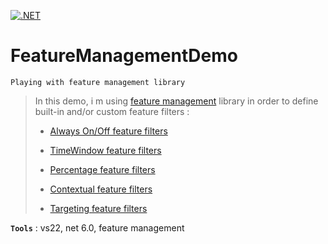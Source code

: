 [![.NET](https://github.com/aimenux/FeatureManagementDemo/actions/workflows/ci.yml/badge.svg)](https://github.com/aimenux/FeatureManagementDemo/actions/workflows/ci.yml)

# FeatureManagementDemo
```
Playing with feature management library
```
> In this demo, i m using [feature management](https://github.com/microsoft/FeatureManagement-Dotnet) library in order to define built-in and/or custom feature filters :
>
> - [Always On/Off feature filters](https://github.com/microsoft/FeatureManagement-Dotnet#onoff-declaration)
>
> - [TimeWindow feature filters](https://github.com/microsoft/FeatureManagement-Dotnet#microsofttimewindow)
>
> - [Percentage feature filters](https://github.com/microsoft/FeatureManagement-Dotnet#microsoftpercentage)
>
> - [Contextual feature filters](https://github.com/microsoft/FeatureManagement-Dotnet#contextual-feature-filters)
>
> - [Targeting feature filters](https://github.com/microsoft/FeatureManagement-Dotnet#microsofttargeting)
> 

**`Tools`** : vs22, net 6.0, feature management